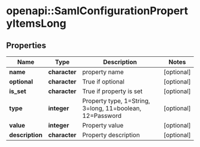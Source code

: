 # openapi::SamlConfigurationPropertyItemsLong


## Properties
Name | Type | Description | Notes
------------ | ------------- | ------------- | -------------
**name** | **character** | property name | [optional] 
**optional** | **character** | True if optional | [optional] 
**is_set** | **character** | True if property is set | [optional] 
**type** | **integer** | Property type, 1&#x3D;String, 3&#x3D;long, 11&#x3D;boolean, 12&#x3D;Password | [optional] 
**value** | **integer** | Property value | [optional] 
**description** | **character** | Property description | [optional] 


